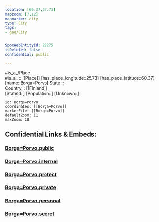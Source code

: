 ```yaml
---
location: [60.37,25.73] 
mapzoom: [7,12] 
mapmarker: city 
type: City
tags:
- geo/City


SpocWebEntityId: 29275
isDeleted: false
confidential: public

---
```

#is_a_/Place  
#is_a_ :: [[Place]] 
[has_place_longitude::25.73] 
[has_place_latitude::60.37] 
[name::Borga=Porvo] 
State ::  
Country :: [[Finland]]  
[StateId::] 
[Population::] 
[Unknown::] 


```leaflet
id: Borga=Porvo
coordinates: [[Borga=Porvo]] 
markerFile: [[Borga=Porvo]] 
defaultZoom: 11 
maxZoom: 18
```


## Confidential Links & Embeds: 

### [Borga=Porvo.public](/_public/\Earth\Continent\Europe\Europe~North\Finland\Provinces~Finland\Southern_Finland\counties~Southern_Finland\Uusimaa\CityBorga=Porvo.public.md) 

### [Borga=Porvo.internal](/_internal/\Earth\Continent\Europe\Europe~North\Finland\Provinces~Finland\Southern_Finland\counties~Southern_Finland\Uusimaa\CityBorga=Porvo.internal.md) 

### [Borga=Porvo.protect](/_protect/\Earth\Continent\Europe\Europe~North\Finland\Provinces~Finland\Southern_Finland\counties~Southern_Finland\Uusimaa\CityBorga=Porvo.protect.md) 

### [Borga=Porvo.private](/_private/\Earth\Continent\Europe\Europe~North\Finland\Provinces~Finland\Southern_Finland\counties~Southern_Finland\Uusimaa\CityBorga=Porvo.private.md) 

### [Borga=Porvo.personal](/_personal/\Earth\Continent\Europe\Europe~North\Finland\Provinces~Finland\Southern_Finland\counties~Southern_Finland\Uusimaa\CityBorga=Porvo.personal.md) 

### [Borga=Porvo.secret](/_secret/\Earth\Continent\Europe\Europe~North\Finland\Provinces~Finland\Southern_Finland\counties~Southern_Finland\Uusimaa\CityBorga=Porvo.secret.md)

